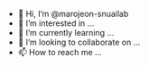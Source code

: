 - 👋 Hi, I’m @marojeon-snuailab
- 👀 I’m interested in ...
- 🌱 I’m currently learning ...
- 💞️ I’m looking to collaborate on ...
- 📫 How to reach me ...

<!---
marojeon-snuailab/marojeon-snuailab is a ✨ special ✨ repository because its `README.md` (this file) appears on your GitHub profile.
You can click the Preview link to take a look at your changes.
--->
